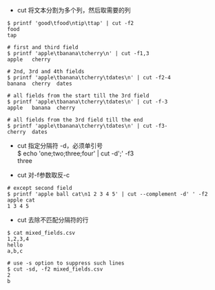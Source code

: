 
- cut 将文本分割为多个列，然后取需要的列
```
$ printf 'good\tfood\ntip\ttap' | cut -f2
food
tap

# first and third field
$ printf 'apple\tbanana\tcherry\n' | cut -f1,3
apple   cherry

# 2nd, 3rd and 4th fields
$ printf 'apple\tbanana\tcherry\tdates\n' | cut -f2-4
banana  cherry  dates

# all fields from the start till the 3rd field
$ printf 'apple\tbanana\tcherry\tdates\n' | cut -f-3
apple   banana  cherry

# all fields from the 3rd field till the end
$ printf 'apple\tbanana\tcherry\tdates\n' | cut -f3-
cherry  dates
```

- cut 指定分隔符 -d，必须单引号  
$ echo 'one;two;three;four' | cut -d';' -f3   
three  

- cut 对-f参数取反-c
```
# except second field  
$ printf 'apple ball cat\n1 2 3 4 5' | cut --complement -d' ' -f2  
apple cat  
1 3 4 5  
```

- cut 去除不匹配分隔符的行
```
$ cat mixed_fields.csv
1,2,3,4
hello
a,b,c

# use -s option to suppress such lines
$ cut -sd, -f2 mixed_fields.csv
2
b
```
